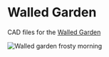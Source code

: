 # Walled Garden

CAD files for the [Walled Garden](https://notes.grwd.uk/walled)

![Walled garden frosty morning](https://res.cloudinary.com/growdigital/image/upload/w_420/v1644428276/walled/sapling-wall-169.jpg)
